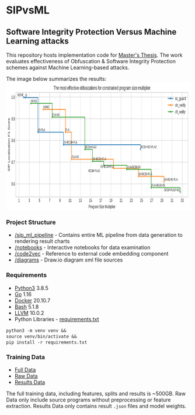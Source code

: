 # SIPvsML

## Software Integrity Protection Versus Machine Learning attacks
This repository hosts implementation code for [Master's Thesis](thesis_nika_dogonadze_sip_vs_ml.pdf). The work evaluates effectiveness of 
Obfuscation \& Software Integrity Protection schemes against Machine Learning-based attacks.

The image below summarizes the results:  
<a href="https://raw.githubusercontent.com/tum-i4/sipvsml/master/diagrams/SIPvsML_summary_results.png"><img src="https://raw.githubusercontent.com/tum-i4/sipvsml/master/diagrams/SIPvsML_summary_results.png" align="center" height="350"></a>


### Project Structure
- [/sip_ml_pipeline](https://github.com/tum-i4/sipvsml/tree/master/sip_ml_pipeline) - Contains entire ML pipeline from data generation to rendering result charts 
- [/notebooks](https://github.com/tum-i4/sipvsml/tree/master/notebooks) - Interactive notebooks for data examination
- [/code2vec](https://github.com/Megatvini/code2vec) - Reference to external code embedding component
- [/diagrams](https://github.com/tum-i4/sipvsml/tree/master/diagrams) - Draw.io diagram xml file sources


### Requirements
- [Python3](https://www.python.org/downloads/) 3.8.5
- [Go](https://golang.org/doc/install) 1.16
- [Docker](https://docs.docker.com/get-docker/) 20.10.7
- [Bash](https://help.ubuntu.com/community/Beginners/BashScripting) 5.1.8
- [LLVM](https://llvm.org/) 10.0.2
- Python Libraries - [requirements.txt](requirements.txt)

```shell
python3 -m venv venv &&
source venv/bin/activate &&
pip install -r requirements.txt
```

### Training Data
* [Full Data](https://ndogonadze-data-backups.s3.eu-west-1.amazonaws.com/sip_dataset.tar.gz?X-Amz-Algorithm=AWS4-HMAC-SHA256&X-Amz-Credential=AKIAQI6VN5LXY2V3B57W%2F20211024%2Feu-west-1%2Fs3%2Faws4_request&X-Amz-Date=20211024T162243Z&X-Amz-Expires=3600&X-Amz-SignedHeaders=host&X-Amz-Signature=0dd3087ca7d973a6c44c5ad953aaac495030e06d2190e4267fea219115c767c2)
* [Raw Data](https://ndogonadze-data-backups.s3.eu-west-1.amazonaws.com/sip_dataset_raw_bc.zip?X-Amz-Algorithm=AWS4-HMAC-SHA256&X-Amz-Credential=AKIAQI6VN5LXY2V3B57W%2F20211024%2Feu-west-1%2Fs3%2Faws4_request&X-Amz-Date=20211024T161858Z&X-Amz-Expires=3600&X-Amz-SignedHeaders=host&X-Amz-Signature=92d9c411b200dc71e92dbb8c9d270676acfeb5c898240f58160b4c1c2f52e1d7)
* [Results Data](https://ndogonadze-data-backups.s3.eu-west-1.amazonaws.com/sip_dataset_raw_bc.zip?X-Amz-Algorithm=AWS4-HMAC-SHA256&X-Amz-Credential=AKIAQI6VN5LXY2V3B57W%2F20211024%2Feu-west-1%2Fs3%2Faws4_request&X-Amz-Date=20211024T161858Z&X-Amz-Expires=3600&X-Amz-SignedHeaders=host&X-Amz-Signature=92d9c411b200dc71e92dbb8c9d270676acfeb5c898240f58160b4c1c2f52e1d7)

The full training data, including features, splits and results is ~500GB. Raw Data only include source
programs without preprocessing or feature extraction. Results Data only contains result `.json` files and 
model weights.
